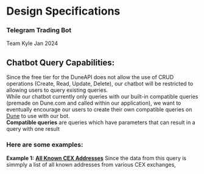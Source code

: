# Design Specifications

### Telegram Trading Bot

Team Kyle Jan 2024

## Chatbot Query Capabilities:

Since the free tier for the DuneAPI does not allow the use of CRUD operations (Create, Read, Update, Delete), our chatbot will be restricted to allowing users to query existing queries. 
<br/>
While our chatbot currently only queries with our built-in compatible queries (premade on Dune.com and called within our application), we want to eventually encourage our users to create their own compatible queries on [Dune](https://dune.com/browse/queries) to use with our bot.
<br/>
**Compatible queries** are queries which have parameters that can result in a query with one result<br/>

### **Here are some examples:** <br/>

**Example 1:** [**All Known CEX Addresses**](https://dune.com/queries/3237025)
Since the data from this query is simmply a list of all known addresses from various CEX exchanges,
